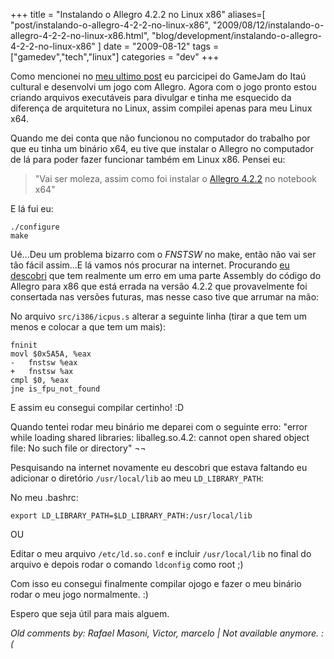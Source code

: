 +++
title = "Instalando o Allegro 4.2.2 no Linux x86"
aliases=[
  "post/instalando-o-allegro-4-2-2-no-linux-x86",
  "2009/08/12/instalando-o-allegro-4-2-2-no-linux-x86.html",
  "blog/development/instalando-o-allegro-4-2-2-no-linux-x86"
]
date = "2009-08-12"
tags = ["gamedev","tech","linux"]
categories = "dev"
+++

Como mencionei no
[meu ultimo post](http://pothix.com/blog/development/gamejam "Post sobre o GameJam")
eu parcicipei do GameJam do Itaú cultural e desenvolvi um jogo com
Allegro. Agora com o jogo pronto estou criando arquivos executáveis
para divulgar e tinha me esquecido da diferença de arquitetura no
Linux, assim compilei apenas para meu Linux x64.

Quando me dei conta que não funcionou no computador do trabalho por
que eu tinha um binário x64, eu tive que instalar o Allegro no
computador de lá para poder fazer funcionar também em Linux
x86. Pensei eu:

> "Vai ser moleza, assim como foi instalar o [Allegro
> 4.2.2](http://sourceforge.net/projects/alleg/files/allegro/4.2.2/allegro-4.2.2.tar.gz/download
> "Allegro 4.2.2 download") no notebook x64"

E lá fui eu:

    ./configure
    make

Ué...Deu um problema bizarro com o _FNSTSW_ no make, então não vai ser
tão fácil assim...E lá vamos nós procurar na internet. Procurando
[eu descobri](http://lists.alioth.debian.org/pipermail/pkg-allegro-maintainers/2009-May/000251.html "Pergunta em uma lista de discussão")
que tem realmente um erro em uma parte Assembly do código do Allegro
para x86 que está errada na versão 4.2.2 que provavelmente foi
consertada nas versões futuras, mas nesse caso tive que arrumar na
mão:

No arquivo `src/i386/icpus.s` alterar a seguinte linha (tirar a que tem
um menos e colocar a que tem um mais):


    fninit
    movl $0x5A5A, %eax
    -   fnstsw %eax
    +   fnstsw %ax
    cmpl $0, %eax
    jne is_fpu_not_found

E assim eu consegui compilar certinho! :D

Quando tentei rodar meu binário me deparei com o seguinte erro: "error
while loading shared libraries: liballeg.so.4.2: cannot open shared
object file: No such file or directory" ¬¬

Pesquisando na internet novamente eu descobri que estava faltando eu
adicionar o diretório `/usr/local/lib` ao meu `LD_LIBRARY_PATH`:

No meu .bashrc:

    export LD_LIBRARY_PATH=$LD_LIBRARY_PATH:/usr/local/lib

OU

Editar o meu arquivo `/etc/ld.so.conf` e incluir `/usr/local/lib` no
final do arquivo e depois rodar o comando `ldconfig` como root ;)

Com isso eu consegui finalmente compilar ojogo e fazer o meu binário
rodar o meu jogo normalmente. :)

Espero que seja útil para mais alguem.



_Old comments by: Rafael Masoni, Victor, marcelo | Not available anymore. :(_
